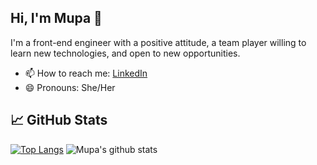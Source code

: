 ## Hi, I'm Mupa  👋

I'm a front-end engineer with a positive attitude, a team player willing to learn new technologies, and open to new opportunities.

- 📫 How to reach me: [LinkedIn](https://www.linkedin.com/in/mupa-nzaphila/)
- 😄 Pronouns: She/Her

## &#x1f4c8; GitHub Stats
[![Top Langs](https://github-readme-stats.vercel.app/api/top-langs/?username=Mupa1&layout=compact&langs_count=6&theme=buefy)](https://github.com/Mupa1/github-readme-stats)
![Mupa's github stats](https://github-readme-stats.vercel.app/api?username=Mupa1&theme=buefy&show_icons=true&include_all_commits=true)


